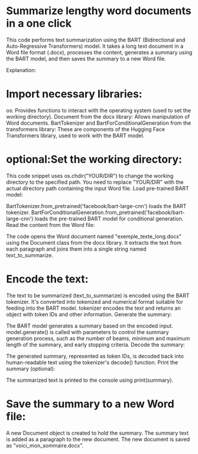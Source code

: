 # Summarize lengthy word documents in a one click
This code performs text summarization using the BART (Bidirectional and Auto-Regressive Transformers) model. It takes a long text document in a Word file format (.docx), processes the content, generates a summary using the BART model, and then saves the summary to a new Word file.

Explanation:

# Import necessary libraries:

os: Provides functions to interact with the operating system (used to set the working directory).
Document from the docx library: Allows manipulation of Word documents.
BartTokenizer and BartForConditionalGeneration from the transformers library: These are components of the Hugging Face Transformers library, used to work with the BART model.

# optional:Set the working directory:

This code snippet uses os.chdir("YOUR/DIR") to change the working directory to the specified path. You need to replace "YOUR/DIR" with the actual directory path containing the input Word file.
Load pre-trained BART model:

BartTokenizer.from_pretrained('facebook/bart-large-cnn') loads the BART tokenizer.
BartForConditionalGeneration.from_pretrained('facebook/bart-large-cnn') loads the pre-trained BART model for conditional generation.
Read the content from the Word file:

The code opens the Word document named "exemple_texte_long.docx" using the Document class from the docx library.
It extracts the text from each paragraph and joins them into a single string named text_to_summarize.

# Encode the text:

The text to be summarized (text_to_summarize) is encoded using the BART tokenizer. It's converted into tokenized and numerical format suitable for feeding into the BART model.
tokenizer encodes the text and returns an object with token IDs and other information.
Generate the summary:

The BART model generates a summary based on the encoded input.
model.generate() is called with parameters to control the summary generation process, such as the number of beams, minimum and maximum length of the summary, and early stopping criteria.
Decode the summary:

The generated summary, represented as token IDs, is decoded back into human-readable text using the tokenizer's decode() function.
Print the summary (optional):

The summarized text is printed to the console using print(summary).

# Save the summary to a new Word file:

A new Document object is created to hold the summary.
The summary text is added as a paragraph to the new document.
The new document is saved as "voici_mon_sommaire.docx".
